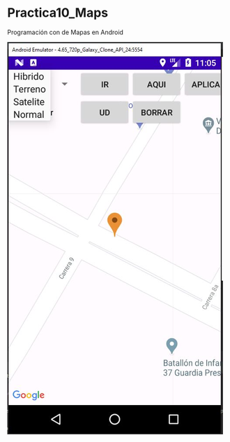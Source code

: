 # Practica10_Maps
Programación con de Mapas en Android

![Mapas](https://github.com/DanielRicob/Practica10_Maps/blob/main/Mapas.JPG)
